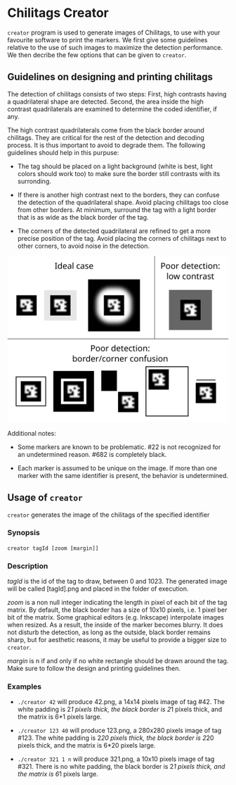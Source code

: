 Chilitags Creator
=================

`creator` program is used to generate images of Chilitags, to use with your favourite software to print the markers.
We first give some guidelines relative to the use of such images to maximize the detection performance.
We then decribe the few options that can be given to `creator`.


Guidelines on designing and printing chilitags
----------------------------------------------

The detection of chilitags consists of two steps:
First, high contrasts having a quadrilateral shape are detected.
Second, the area inside the high contrast quadrilaterals are examined to determine the coded identifier, if any.

The high contrast quadrilaterals come from the black border around chilitags.
They are critical for the rest of the detection and decoding process.
It is thus important to avoid to degrade them.
The following guidelines should help in this purpuse:

 * The tag should be placed on a light background (white is best, light colors should work too) to make sure the border still contrasts with its surronding.

 * If there is another high contrast next to the borders, they can confuse the detection of the quadrilateral shape.
 Avoid placing chilitags too close from other borders.
 At minimum, surround the tag with a light border that is as wide as the black border of the tag.

 * The corners of the detected quadrilateral are refined to get a more precise position of the tag.
 Avoid placing the corners of chilitags next to other corners, to avoid noise in the detection.

![This figure illustrates the guidelines](./tagdesign.svg)

Additional notes:

 * Some markers are known to be problematic. #22 is not recognized for an undetermined reason. #682 is completely black.

 * Each marker is assumed to be unique on the image.
 If more than one marker with the same identifier is present, the behavior is undetermined.

Usage of `creator`
------------------

`creator` generates the image of the chilitags of the specified identifier

### Synopsis

    creator tagId [zoom [margin]]

### Description

*tagId* is the id of the tag to draw, between 0 and 1023.
The generated image will be called [tagId].png and placed in the folder of execution.

*zoom* is a non null integer indicating the length in pixel of each bit of the tag matrix.
By default, the black border has a size of 10x10 pixels, i.e. 1 pixel ber bit of the matrix.
Some graphical editors (e.g. Inkscape) interpolate images when resized.
As a result, the inside of the marker becomes blurry.
It does not disturb the detection, as long as the outside, black border remains sharp, but for aesthetic reasons, it may be useful to provide a bigger size to `creator`. 

*margin* is n if and only if no white rectangle should be drawn around the tag.
Make sure to follow the design and printing guidelines then.

### Examples

 * `./creator 42` will produce 42.png, a 14x14 pixels image of tag #42. The white padding is 2*1 pixels thick, the black border is 2*1 pixels thick, and the matrix is 6*1 pixels large.

 * `./creator 123 40` will produce 123.png, a 280x280 pixels image of tag #123. The white padding is 2*20 pixels thick, the black border is 2*20 pixels thick, and the matrix is 6*20 pixels large.

 * `./creator 321 1 n` will produce 321.png, a 10x10 pixels image of tag #321. There is no white padding, the black border is 2*1 pixels thick, and the matrix is 6*1 pixels large.

